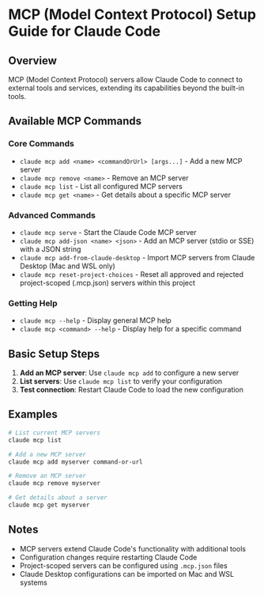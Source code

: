 # MCP (Model Context Protocol) Setup Guide for Claude Code

## Overview

MCP (Model Context Protocol) servers allow Claude Code to connect to external tools and services, extending its capabilities beyond the built-in tools.

## Available MCP Commands

### Core Commands

- `claude mcp add <name> <commandOrUrl> [args...]` - Add a new MCP server
- `claude mcp remove <name>` - Remove an MCP server
- `claude mcp list` - List all configured MCP servers
- `claude mcp get <name>` - Get details about a specific MCP server

### Advanced Commands

- `claude mcp serve` - Start the Claude Code MCP server
- `claude mcp add-json <name> <json>` - Add an MCP server (stdio or SSE) with a JSON string
- `claude mcp add-from-claude-desktop` - Import MCP servers from Claude Desktop (Mac and WSL only)
- `claude mcp reset-project-choices` - Reset all approved and rejected project-scoped (.mcp.json) servers within this project

### Getting Help

- `claude mcp --help` - Display general MCP help
- `claude mcp <command> --help` - Display help for a specific command

## Basic Setup Steps

1. **Add an MCP server**: Use `claude mcp add` to configure a new server
2. **List servers**: Use `claude mcp list` to verify your configuration
3. **Test connection**: Restart Claude Code to load the new configuration

## Examples

```bash
# List current MCP servers
claude mcp list

# Add a new MCP server
claude mcp add myserver command-or-url

# Remove an MCP server
claude mcp remove myserver

# Get details about a server
claude mcp get myserver
```

## Notes

- MCP servers extend Claude Code's functionality with additional tools
- Configuration changes require restarting Claude Code
- Project-scoped servers can be configured using `.mcp.json` files
- Claude Desktop configurations can be imported on Mac and WSL systems